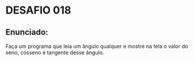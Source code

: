 # DESAFIO 018

## Enunciado: 

Faça um programa que leia um ângulo qualquer e mostre na tela o valor do seno, cosseno e tangente desse ângulo.